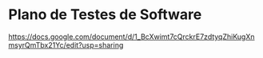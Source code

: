 # Plano de Testes de Software

https://docs.google.com/document/d/1_BcXwimt7cQrckrE7zdtyqZhiKugXnmsyrQmTbx21Yc/edit?usp=sharing
